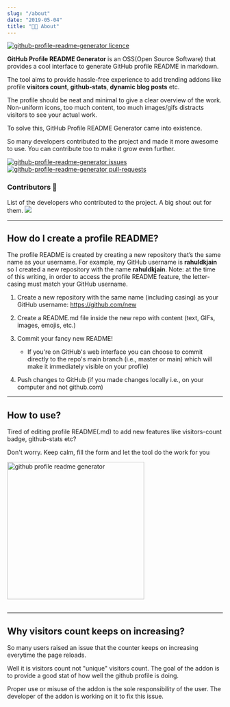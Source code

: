 ```yaml
---
slug: "/about"
date: "2019-05-04"
title: "👨‍💻 About"
---
```


<a href="https://github.com/rahuldkjain/github-profile-readme-generator/blob/master/LICENSE" target="blank">
<img src="https://img.shields.io/github/license/rahuldkjain/github-profile-readme-generator?style=flat-square" alt="github-profile-readme-generator licence" />
</a>

**GitHub Profile README Generator** is an OSS(Open Source Software) that provides a cool interface to generate GitHub profile README in markdown.

The tool aims to provide hassle-free experience to add trending addons like profile **visitors count**, **github-stats**, **dynamic blog posts** etc.

The profile should be neat and minimal to give a clear overview of the work. Non-uniform icons, too much content, too much images/gifs distracts visitors to see your actual work.

To solve this, GitHub Profile README Generator came into existence.

So many developers contributed to the project and made it more awesome to use. You can contribute too to make it grow even further.

<p align="left">
<a href="https://github.com/rahuldkjain/github-profile-readme-generator/issues" target="blank">
<img src="https://img.shields.io/github/issues/rahuldkjain/github-profile-readme-generator?style=flat-square" alt="github-profile-readme-generator issues"/>
</a>
<br>
<a href="https://github.com/rahuldkjain/github-profile-readme-generator/pulls" target="blank">
<img src="https://img.shields.io/github/issues-pr/rahuldkjain/github-profile-readme-generator?style=flat-square" alt="github-profile-readme-generator pull-requests"/>
</a>
</p>

### Contributors 🙏

List of the developers who contributed to the project. A big shout out for them.
<a href="https://github.com/rahuldkjain/github-profile-readme-generator/graphs/contributors">
<img src="https://contributors-img.web.app/image?repo=rahuldkjain/github-profile-readme-generator" />
</a>

<hr/>

## How do I create a profile README?

The profile README is created by creating a new repository that’s the same name as your username. For example, my GitHub username is **rahuldkjain** so I created a new repository with the name **rahuldkjain**. Note: at the time of this writing, in order to access the profile README feature, the letter-casing must match your GitHub username.

1. Create a new repository with the same name (including casing) as your GitHub username: https://github.com/new

2. Create a README.md file inside the new repo with content (text, GIFs, images, emojis, etc.)

3. Commit your fancy new README!
   - If you're on GitHub's web interface you can choose to commit directly to the repo's main branch (i.e., master or main) which will make it immediately visible on your profile)
4. Push changes to GitHub (if you made changes locally i.e., on your computer and not github.com)
<hr/>

## How to use?

Tired of editing profile README(.md) to add new features like visitors-count badge, github-stats etc?

Don't worry. Keep calm, fill the form and let the tool do the work for you

<img src="https://raw.githubusercontent.com/rahuldkjain/github-profile-readme-generator/master/src/images/github-profile-readme-generator.gif"
alt="github profile readme generator" width="320" /><br/><br/>

<hr/>

## Why visitors count keeps on increasing?

So many users raised an issue that the counter keeps on increasing everytime the page reloads.

Well it is visitors count not "unique" visitors count. The goal of the addon is to provide a good stat of how well the github profile is doing.

Proper use or misuse of the addon is the sole responsibility of the user. The developer of the addon is working on it to fix this issue.
